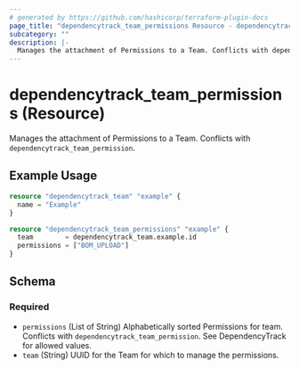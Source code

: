 ```yaml
---
# generated by https://github.com/hashicorp/terraform-plugin-docs
page_title: "dependencytrack_team_permissions Resource - dependencytrack"
subcategory: ""
description: |-
  Manages the attachment of Permissions to a Team. Conflicts with dependencytrack_team_permission.
---
```


# dependencytrack_team_permissions (Resource)

Manages the attachment of Permissions to a Team. Conflicts with `dependencytrack_team_permission`.

## Example Usage

```terraform
resource "dependencytrack_team" "example" {
  name = "Example"
}

resource "dependencytrack_team_permissions" "example" {
  team        = dependencytrack_team.example.id
  permissions = ["BOM_UPLOAD"]
}
```

<!-- schema generated by tfplugindocs -->
## Schema

### Required

- `permissions` (List of String) Alphabetically sorted Permissions for team. Conflicts with `dependencytrack_team_permission`. See DependencyTrack for allowed values.
- `team` (String) UUID for the Team for which to manage the permissions.
